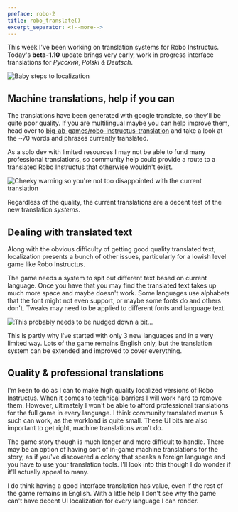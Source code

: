 ```yaml
---
preface: robo-2
title: robo_translate()
excerpt_separator: <!--more-->
---
```


This week I've been working on translation systems for Robo Instructus. Today's **beta-1.10** update brings very early, work in progress interface translations for _Русский_, _Polski_ & _Deutsch_.

![](https://user-images.githubusercontent.com/2331607/57151015-c3a80a00-6dc7-11e9-8f81-a5503659e6e0.jpg "Baby steps to localization")
<!--more-->

## Machine translations, help if you can
The translations have been generated with google translate, so they'll be quite poor quality. If you are multilingual maybe you can help improve them, head over to [big-ab-games/robo-instructus-translation](https://github.com/big-ab-games/robo-instructus-translation) and take a look at the ~70 words and phrases currently translated.

As a solo dev with limited resources I may not be able to fund many professional translations, so community help could provide a route to a translated Robo Instructus that otherwise wouldn't exist.

![](https://user-images.githubusercontent.com/2331607/57151036-d3bfe980-6dc7-11e9-9615-191429502853.jpg "Cheeky warning so you're not too disappointed with the current translation")

Regardless of the quality, the current translations are a decent test of the new translation _systems_.

## Dealing with translated text
Along with the obvious difficulty of getting good quality translated text, localization presents a bunch of other issues, particularly for a lowish level game like Robo Instructus.

The game needs a system to spit out different text based on current language. Once you have that you may find the translated text takes up much more space and maybe doesn't work. Some languages use alphabets that the font might not even support, or maybe some fonts do and others don't. Tweaks may need to be applied to different fonts and language text.

![](https://user-images.githubusercontent.com/2331607/57151057-e5a18c80-6dc7-11e9-92c1-e8d1de5264b6.jpg "This probably needs to be nudged down a bit...")

This is partly why I've started with only 3 new languages and in a very limited way. Lots of the game remains English only, but the translation system can be extended and improved to cover everything.

## Quality & professional translations
I'm keen to do as I can to make high quality localized versions of Robo Instructus. When it comes to technical barriers I will work hard to remove them. However, ultimately I won't be able to afford professional translations for the full game in every language. I think community translated menus & such can work, as the workload is quite small. These UI bits are also important to get right, machine translations won't do.

The game story though is much longer and more difficult to handle. There may be an option of having sort of in-game machine translations for the story, as if you've discovered a colony that speaks a foreign language and you have to use your translation tools. I'll look into this though I do wonder if it'll actually appeal to many.

I do think having a good interface translation has value, even if the rest of the game remains in English. With a little help I don't see why the game can't have decent UI localization for every language I can render.

